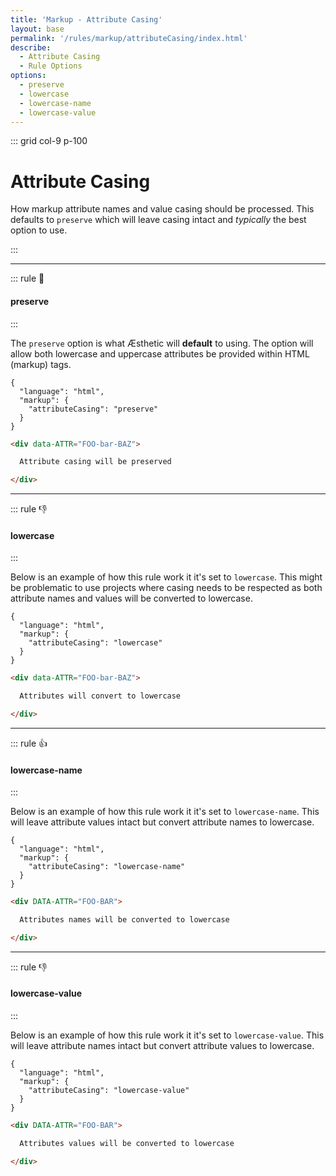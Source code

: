 ```yaml
---
title: 'Markup - Attribute Casing'
layout: base
permalink: '/rules/markup/attributeCasing/index.html'
describe:
  - Attribute Casing
  - Rule Options
options:
  - preserve
  - lowercase
  - lowercase-name
  - lowercase-value
---
```


::: grid col-9 p-100

# Attribute Casing

How markup attribute names and value casing should be processed. This defaults to `preserve` which will leave casing intact and _typically_ the best option to use.

:::

---

::: rule 🙌

#### preserve

:::

The `preserve` option is what Æsthetic will **default** to using. The option will allow both lowercase and uppercase attributes be provided within HTML (markup) tags.

```json:rules
{
  "language": "html",
  "markup": {
    "attributeCasing": "preserve"
  }
}
```

<!--prettier-ignore-->
```html
<div data-ATTR="FOO-bar-BAZ">

  Attribute casing will be preserved

</div>
```

---

::: rule 👎

#### lowercase

:::

Below is an example of how this rule work it it's set to `lowercase`. This might be problematic to use projects where casing needs to be respected as both attribute names and values will be converted to lowercase.

```json:rules
{
  "language": "html",
  "markup": {
    "attributeCasing": "lowercase"
  }
}
```

<!--prettier-ignore-->
```html
<div data-ATTR="FOO-bar-BAZ">

  Attributes will convert to lowercase

</div>
```

---

::: rule 👍

#### lowercase-name

:::

Below is an example of how this rule work it it's set to `lowercase-name`. This will leave attribute values intact but convert attribute names to lowercase.

```json:rules
{
  "language": "html",
  "markup": {
    "attributeCasing": "lowercase-name"
  }
}
```

<!--prettier-ignore-->
```html
<div DATA-ATTR="FOO-BAR">

  Attributes names will be converted to lowercase

</div>
```

---

::: rule 👎

#### lowercase-value

:::

Below is an example of how this rule work it it's set to `lowercase-value`. This will leave attribute names intact but convert attribute values to lowercase.

```json:rules
{
  "language": "html",
  "markup": {
    "attributeCasing": "lowercase-value"
  }
}
```

<!--prettier-ignore-->
```html
<div DATA-ATTR="FOO-BAR">

  Attributes values will be converted to lowercase

</div>
```
